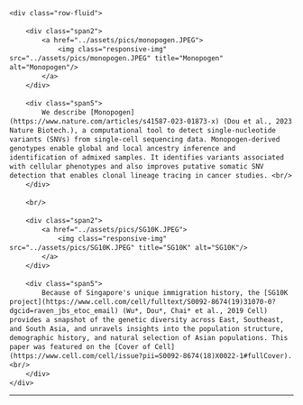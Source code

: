 <div class="container">

    <div class="row-fluid">
        
        <div class="span2">
            <a href="../assets/pics/monopogen.JPEG">
                <img class="responsive-img" src="../assets/pics/monopogen.JPEG" title="Monopogen" alt="Monopogen"/>
            </a>
        </div>

        <div class="span5">
            We describe [Monopogen](https://www.nature.com/articles/s41587-023-01873-x) (Dou et al., 2023 Nature Biotech.), a computational tool to detect single-nucleotide variants (SNVs) from single-cell sequencing data. Monopogen-derived genotypes enable global and local ancestry inference and identification of admixed samples. It identifies variants associated with cellular phenotypes and also improves putative somatic SNV detection that enables clonal lineage tracing in cancer studies. <br/>  
        </div>

        <br/>
        
        <div class="span2">
            <a href="../assets/pics/SG10K.JPEG">
                <img class="responsive-img" src="../assets/pics/SG10K.JPEG" title="SG10K" alt="SG10K"/>
            </a>
        </div>

        <div class="span5">
            Because of Singapore's unique immigration history, the [SG10K project](https://www.cell.com/cell/fulltext/S0092-8674(19)31070-0?dgcid=raven_jbs_etoc_email) (Wu*, Dou*, Chai* et al., 2019 Cell) provides a snapshot of the genetic diversity across East, Southeast, and South Asia, and unravels insights into the population structure, demographic history, and natural selection of Asian populations. This paper was featured on the [Cover of Cell](https://www.cell.com/cell/issue?pii=S0092-8674(18)X0022-1#fullCover). <br/>  
        </div>        
    </div>
</div>
<hr />
